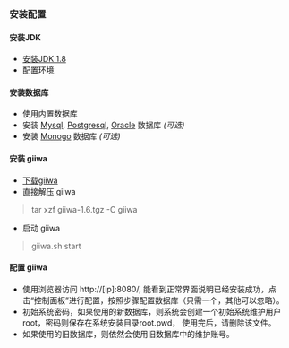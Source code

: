 ### 安装配置

#### 安装JDK
* [安装JDK 1.8](https://www.oracle.com/technetwork/java/javase/downloads/jdk8-downloads-2133151.html)
* 配置环境

#### 安装数据库
* 使用内置数据库
* 安装 [Mysql](https://dev.mysql.com/downloads/os-linux.html), [Postgresql](https://www.postgresql.org/download/), [Oracle](https://www.oracle.com/database/) 数据库 *(可选)*
* 安装 [Monogo](https://www.mongodb.com/download-center/community) 数据库 *(可选)*

#### 安装 giiwa
* [下载giiwa](https://www.giiwa.org/home/)
* 直接解压 giiwa
> tar xzf giiwa-1.6.tgz -C giiwa
* 启动 giiwa
> giiwa.sh start

#### 配置 giiwa
* 使用浏览器访问 http://[ip]:8080/, 能看到正常界面说明已经安装成功，点击“控制面板”进行配置，按照步骤配置数据库（只需一个，其他可以忽略）。
* 初始系统密码，如果使用的新数据库，则系统会创建一个初始系统维护用户root，密码则保存在系统安装目录root.pwd， 使用完后，请删除该文件。
* 如果使用的旧数据库，则依然会使用旧数据库中的维护账号。
